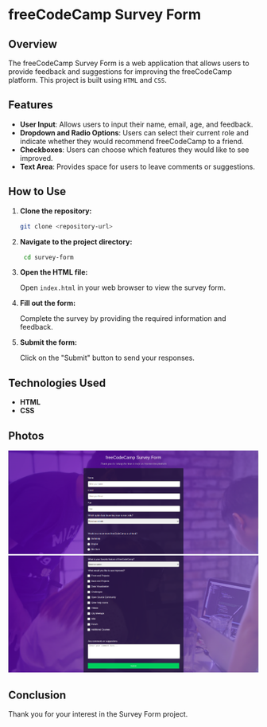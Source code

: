 # freeCodeCamp Survey Form

## Overview

The freeCodeCamp Survey Form is a web application that allows users to provide feedback and suggestions for improving the freeCodeCamp platform. This project is built using `HTML` and `CSS`.

## Features

- **User Input**: Allows users to input their name, email, age, and feedback.
- **Dropdown and Radio Options**: Users can select their current role and indicate whether they would recommend freeCodeCamp to a friend.
- **Checkboxes**: Users can choose which features they would like to see improved.
- **Text Area**: Provides space for users to leave comments or suggestions.

## How to Use

1. **Clone the repository:**
   ```bash
   git clone <repository-url>
   ```
2. **Navigate to the project directory:**
   ```bash
    cd survey-form
   ```
3. **Open the HTML file:**

   Open `index.html` in your web browser to view the survey form.

4. **Fill out the form:**

   Complete the survey by providing the required information and feedback.

5. **Submit the form:**

   Click on the "Submit" button to send your responses.

## Technologies Used

- **HTML**
- **CSS**

## Photos

![image](/images/img1.png)
![image](/images/img2.png)

## Conclusion

Thank you for your interest in the Survey Form project.
